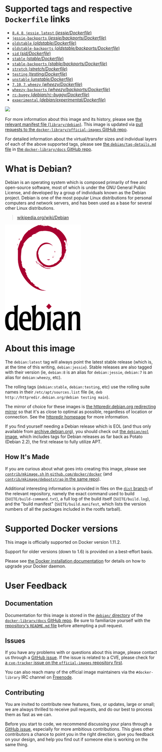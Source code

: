 # Supported tags and respective `Dockerfile` links

-	[`8.4`, `8`, `jessie`, `latest` (*jessie/Dockerfile*)](https://github.com/tianon/docker-brew-debian/blob/35057319055fbeda72447ee824e5677c33db7bf9/jessie/Dockerfile)
-	[`jessie-backports` (*jessie/backports/Dockerfile*)](https://github.com/tianon/docker-brew-debian/blob/35057319055fbeda72447ee824e5677c33db7bf9/jessie/backports/Dockerfile)
-	[`oldstable` (*oldstable/Dockerfile*)](https://github.com/tianon/docker-brew-debian/blob/35057319055fbeda72447ee824e5677c33db7bf9/oldstable/Dockerfile)
-	[`oldstable-backports` (*oldstable/backports/Dockerfile*)](https://github.com/tianon/docker-brew-debian/blob/35057319055fbeda72447ee824e5677c33db7bf9/oldstable/backports/Dockerfile)
-	[`sid` (*sid/Dockerfile*)](https://github.com/tianon/docker-brew-debian/blob/a667650676c4f2748d6d12f14d06609c13f22de3/sid/Dockerfile)
-	[`stable` (*stable/Dockerfile*)](https://github.com/tianon/docker-brew-debian/blob/35057319055fbeda72447ee824e5677c33db7bf9/stable/Dockerfile)
-	[`stable-backports` (*stable/backports/Dockerfile*)](https://github.com/tianon/docker-brew-debian/blob/35057319055fbeda72447ee824e5677c33db7bf9/stable/backports/Dockerfile)
-	[`stretch` (*stretch/Dockerfile*)](https://github.com/tianon/docker-brew-debian/blob/a667650676c4f2748d6d12f14d06609c13f22de3/stretch/Dockerfile)
-	[`testing` (*testing/Dockerfile*)](https://github.com/tianon/docker-brew-debian/blob/a667650676c4f2748d6d12f14d06609c13f22de3/testing/Dockerfile)
-	[`unstable` (*unstable/Dockerfile*)](https://github.com/tianon/docker-brew-debian/blob/a667650676c4f2748d6d12f14d06609c13f22de3/unstable/Dockerfile)
-	[`7.10`, `7`, `wheezy` (*wheezy/Dockerfile*)](https://github.com/tianon/docker-brew-debian/blob/35057319055fbeda72447ee824e5677c33db7bf9/wheezy/Dockerfile)
-	[`wheezy-backports` (*wheezy/backports/Dockerfile*)](https://github.com/tianon/docker-brew-debian/blob/35057319055fbeda72447ee824e5677c33db7bf9/wheezy/backports/Dockerfile)
-	[`rc-buggy` (*debian/rc-buggy/Dockerfile*)](https://github.com/tianon/dockerfiles/blob/22a998f815d55217afa0075411b810b8889ceac1/debian/rc-buggy/Dockerfile)
-	[`experimental` (*debian/experimental/Dockerfile*)](https://github.com/tianon/dockerfiles/blob/22a998f815d55217afa0075411b810b8889ceac1/debian/experimental/Dockerfile)

[![](https://badge.imagelayers.io/debian:latest.svg)](https://imagelayers.io/?images=debian:8.4,debian:jessie-backports,debian:oldstable,debian:oldstable-backports,debian:sid,debian:stable,debian:stable-backports,debian:stretch,debian:testing,debian:unstable,debian:7.10,debian:wheezy-backports,debian:rc-buggy,debian:experimental)

For more information about this image and its history, please see [the relevant manifest file (`library/debian`)](https://github.com/docker-library/official-images/blob/master/library/debian). This image is updated via [pull requests to the `docker-library/official-images` GitHub repo](https://github.com/docker-library/official-images/pulls?q=label%3Alibrary%2Fdebian).

For detailed information about the virtual/transfer sizes and individual layers of each of the above supported tags, please see [the `debian/tag-details.md` file](https://github.com/docker-library/docs/blob/master/debian/tag-details.md) in [the `docker-library/docs` GitHub repo](https://github.com/docker-library/docs).

# What is Debian?

Debian is an operating system which is composed primarily of free and open-source software, most of which is under the GNU General Public License, and developed by a group of individuals known as the Debian project. Debian is one of the most popular Linux distributions for personal computers and network servers, and has been used as a base for several other Linux distributions.

> [wikipedia.org/wiki/Debian](https://en.wikipedia.org/wiki/Debian)

![logo](https://raw.githubusercontent.com/docker-library/docs/b449be7df57e9ed9086bb5821bfb5d6cdc5d67a4/debian/logo.png)

# About this image

The `debian:latest` tag will always point the latest stable release (which is, at the time of this writing, `debian:jessie`). Stable releases are also tagged with their version (ie, `debian:8` is an alias for `debian:jessie`, `debian:7` is an alias for `debian:wheezy`, etc).

The rolling tags (`debian:stable`, `debian:testing`, etc) use the rolling suite names in their `/etc/apt/sources.list` file (ie, `deb
http://httpredir.debian.org/debian testing main`).

The mirror of choice for these images is [the httpredir.debian.org redirecting mirror](http://httpredir.debian.org) so that it's as close to optimal as possible, regardless of location or connection. See the [httpredir homepage](http://httpredir.debian.org) for more information.

If you find yourself needing a Debian release which is EOL (and thus only available from [archive.debian.org](http://archive.debian.org)), you should check out [the `debian/eol` image](https://hub.docker.com/r/debian/eol/), which includes tags for Debian releases as far back as Potato (Debian 2.2), the first release to fully utilize APT.

## How It's Made

If you are curious about what goes into creating this image, please see [`contrib/mkimage.sh` in `github.com/docker/docker`](https://github.com/docker/docker/blob/master/contrib/mkimage.sh) (and [`contrib/mkimage/debootstrap` in the same repo](https://github.com/docker/docker/blob/master/contrib/mkimage/debootstrap)).

Additional interesting information is provided in files on the [`dist` branch](https://github.com/tianon/docker-brew-debian/tree/dist) of the relevant repository, namely the exact command used to build (`SUITE/build-command.txt`), a full log of the build itself (`SUITE/build.log`), and the "build manifest" (`SUITE/build.manifest`, which lists the version numbers of all the packages included in the rootfs tarball).

# Supported Docker versions

This image is officially supported on Docker version 1.11.2.

Support for older versions (down to 1.6) is provided on a best-effort basis.

Please see [the Docker installation documentation](https://docs.docker.com/installation/) for details on how to upgrade your Docker daemon.

# User Feedback

## Documentation

Documentation for this image is stored in the [`debian/` directory](https://github.com/docker-library/docs/tree/master/debian) of the [`docker-library/docs` GitHub repo](https://github.com/docker-library/docs). Be sure to familiarize yourself with the [repository's `README.md` file](https://github.com/docker-library/docs/blob/master/README.md) before attempting a pull request.

## Issues

If you have any problems with or questions about this image, please contact us through a [GitHub issue](https://github.com/tianon/docker-brew-debian/issues). If the issue is related to a CVE, please check for [a `cve-tracker` issue on the `official-images` repository first](https://github.com/docker-library/official-images/issues?q=label%3Acve-tracker).

You can also reach many of the official image maintainers via the `#docker-library` IRC channel on [Freenode](https://freenode.net).

## Contributing

You are invited to contribute new features, fixes, or updates, large or small; we are always thrilled to receive pull requests, and do our best to process them as fast as we can.

Before you start to code, we recommend discussing your plans through a [GitHub issue](https://github.com/tianon/docker-brew-debian/issues), especially for more ambitious contributions. This gives other contributors a chance to point you in the right direction, give you feedback on your design, and help you find out if someone else is working on the same thing.

